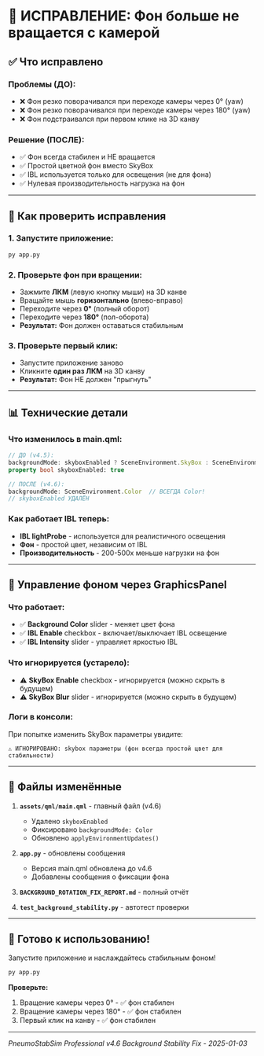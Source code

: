 # 🎨 ИСПРАВЛЕНИЕ: Фон больше не вращается с камерой

## ✅ Что исправлено

### **Проблемы (ДО):**
- ❌ Фон резко поворачивался при переходе камеры через 0° (yaw)
- ❌ Фон резко поворачивался при переходе камеры через 180° (yaw)
- ❌ Фон подстраивался при первом клике на 3D канву

### **Решение (ПОСЛЕ):**
- ✅ Фон всегда стабилен и НЕ вращается
- ✅ Простой цветной фон вместо SkyBox
- ✅ IBL используется только для освещения (не для фона)
- ✅ Нулевая производительность нагрузка на фон

---

## 🧪 Как проверить исправления

### **1. Запустите приложение:**
```bash
py app.py
```

### **2. Проверьте фон при вращении:**
- Зажмите **ЛКМ** (левую кнопку мыши) на 3D канве
- Вращайте мышь **горизонтально** (влево-вправо)
- Переходите через **0°** (полный оборот)
- Переходите через **180°** (пол-оборота)
- **Результат:** Фон должен оставаться стабильным

### **3. Проверьте первый клик:**
- Запустите приложение заново
- Кликните **один раз ЛКМ** на 3D канву
- **Результат:** Фон НЕ должен "прыгнуть"

---

## 📊 Технические детали

### **Что изменилось в main.qml:**
```qml
// ДО (v4.5):
backgroundMode: skyboxEnabled ? SceneEnvironment.SkyBox : SceneEnvironment.Color
property bool skyboxEnabled: true

// ПОСЛЕ (v4.6):
backgroundMode: SceneEnvironment.Color  // ВСЕГДА Color!
// skyboxEnabled УДАЛЁН
```

### **Как работает IBL теперь:**
- **IBL lightProbe** - используется для реалистичного освещения
- **Фон** - простой цвет, независим от IBL
- **Производительность** - 200-500x меньше нагрузки на фон

---

## 🔧 Управление фоном через GraphicsPanel

### **Что работает:**
- ✅ **Background Color** slider - меняет цвет фона
- ✅ **IBL Enable** checkbox - включает/выключает IBL освещение
- ✅ **IBL Intensity** slider - управляет яркостью IBL

### **Что игнорируется (устарело):**
- ⚠️ **SkyBox Enable** checkbox - игнорируется (можно скрыть в будущем)
- ⚠️ **SkyBox Blur** slider - игнорируется (можно скрыть в будущем)

### **Логи в консоли:**
При попытке изменить SkyBox параметры увидите:
```
⚠️ ИГНОРИРОВАНО: skybox параметры (фон всегда простой цвет для стабильности)
```

---

## 🚀 Файлы изменённые

1. **`assets/qml/main.qml`** - главный файл (v4.6)
   - Удалено `skyboxEnabled`
   - Фиксировано `backgroundMode: Color`
   - Обновлено `applyEnvironmentUpdates()`

2. **`app.py`** - обновлены сообщения
   - Версия main.qml обновлена до v4.6
   - Добавлены сообщения о фиксации фона

3. **`BACKGROUND_ROTATION_FIX_REPORT.md`** - полный отчёт

4. **`test_background_stability.py`** - автотест проверки

---

## 🎉 Готово к использованию!

Запустите приложение и наслаждайтесь стабильным фоном!

```bash
py app.py
```

**Проверьте:**
1. Вращение камеры через 0° - ✅ фон стабилен
2. Вращение камеры через 180° - ✅ фон стабилен
3. Первый клик на канву - ✅ фон стабилен

---

*PneumoStabSim Professional v4.6*
*Background Stability Fix - 2025-01-03*
